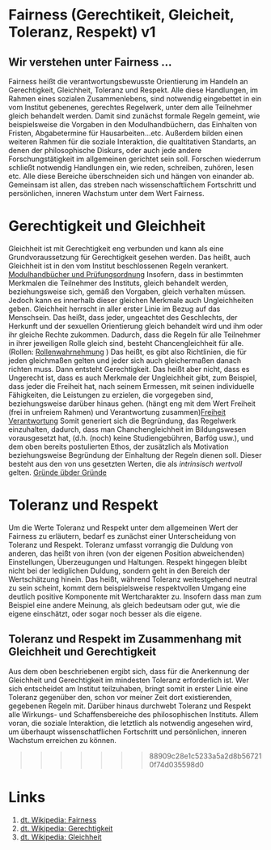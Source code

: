 <!---
   NAME - The NAME of this project is:
ethos

  FILE - The FILENAME of the current file is:
/v1.md

  CREATION - This project was CREATED on:
2017-01-28-16:15:00 UTC

  MODIFICATION - This project was last MODIFIED on:
2017-01-28-16:15:00 UTC

  VERSION - The current VERSION of this project is:
<git-commit-hash>-2017-01-28-16:15:00 UTC

  CREATOR(S) - This project was CREATED by:
Michael Czechowski, Martin Maga

  CONTACT - You can CONTACT the creator(s) or developer(s) of this project at:
E-Mail: mail@martinmaga.de

  COPYRIGHT - The COPYRIGHT holder of this project is:
COPYRIGHT (c) 2016 Martin Maga

  LICENSE - This project is LICENSED under the following license:
Martin Maga 2016 CC BY-SA 4.0 https://creativecommons.org

  SUBFILE – This is a SUBFILE! For more INFORMATION on this project go to:
/README.md
--->

# Fairness (Gerechtikeit, Gleicheit, Toleranz, Respekt) **v1**
## Wir verstehen unter Fairness …


Fairness heißt die verantwortungsbewusste Orientierung im Handeln an Gerechtigkeit, Gleichheit, Toleranz und Respekt.
Alle diese Handlungen, im Rahmen eines sozialen Zusammenlebens, sind notwendig eingebettet in ein vom Institut gebenenes, gerechtes Regelwerk, unter dem alle Teilnehmer gleich behandelt werden.
Damit sind zunächst formale Regeln gemeint, wie beispielsweise die Vorgaben in den Modulhandbüchern, das Einhalten von Fristen, Abgabetermine für Hausarbeiten...etc.
Außerdem bilden einen weiteren Rahmen für die soziale Interaktion, die qualtitativen Standarts, an denen der philosophische Diskurs, oder auch jede andere Forschungstätigkeit im allgemeinen gerichtet sein soll. Forschen wiederrum schließt notwendig Handlungen ein, wie reden, schreiben, zuhören, lesen etc.
Alle diese Bereiche überschneiden sich und hängen von einander ab. Gemeinsam ist allen, das streben nach wissenschaftlichem Fortschritt und persönlichen, inneren Wachstum unter dem Wert Fairness.

# Gerechtigkeit und Gleichheit
Gleichheit ist mit Gerechtigkeit eng verbunden und kann als eine Grundvoraussetzung für Gerechtigkeit gesehen werden. Das heißt, auch Gleichheit ist in den vom Institut beschlossenen Regeln verankert. [Modulhandbücher und Prüfungsordnung](http://www.uni-stuttgart.de/bologna/modulhandbuecher/index.html) Insofern, dass in bestimmten Merkmalen die Teilnehmer des Instituts, gleich behandelt werden, beziehungsweise sich, gemäß den Vorgaben, gleich verhalten müssen. Jedoch kann es innerhalb dieser gleichen Merkmale auch Ungleichheiten geben.
Gleichheit herrscht in aller erster Linie im Bezug auf das Menschsein. Das heißt, dass jeder, ungeachtet des Geschlechts, der Herkunft und der sexuellen Orientierung gleich behandelt wird und ihm oder ihr gleiche Rechte zukommen. Dadurch, dass die Regeln für alle Teilnehmer in ihrer jeweiligen Rolle gleich sind, besteht Chancengleichheit für alle. (Rollen: [Rollenwahrnehmung](../contents/actions/a3_roles.md) )
Das heißt, es gibt also Richtlinien, die für jeden gleichmaßen gelten und jeder sich auch gleichermaßen danach richten muss. Dann entsteht Gerechtigkeit. Das heißt aber nicht, dass es Ungerecht ist, dass es auch Merkmale der Ungleichheit gibt, zum Beispiel, dass jeder die Freiheit hat, nach seinem Ermessen, mit seinen individuelle Fähigkeiten, die Leistungen zu erzielen, die vorgegeben sind, beziehungsweise darüber hinaus gehen. (hängt eng mit dem Wert Freiheit (frei in unfreiem Rahmen) und Verantwortung zusammen)[Freiheit](../contents/values/v2_freedom.md) [Verantwortung](../contents/values/v6_responsibility.md)
Somit generiert sich die Begründung, das Regelwerk einzuhalten, dadurch, dass man Chanchengleichheit im Bildungswesen vorausgesetzt hat, (d.h. (noch) keine Studiengebühren, Barfög usw.), und dem oben bereits postulierten Ethos, der zusätzlich als Motivation beziehungsweise Begründung der Einhaltung der Regeln dienen soll. Dieser besteht aus den von uns gesetzten Werten, die als *intrinsisch wertvoll* gelten. [Gründe übder Gründe](../contents/reasons/reasons.md)

# Toleranz und Respekt
Um die Werte Toleranz und Respekt unter dem allgemeinen Wert der Fairness zu erläutern, bedarf es zunächst einer Unterscheidung von Toleranz und Respekt.
Toleranz umfasst vorrangig die Duldung von anderen, das heißt von ihren (von der eigenen Position abweichenden) Einstellungen, Überzeugungen und Haltungen.
Respekt hingegen bleibt nicht bei der lediglichen Duldung, sondern geht in den Bereich der Wertschätzung hinein. Das heißt, während Toleranz weitestgehend neutral zu sein scheint, kommt dem beispielsweise respektvollen Umgang eine deutlich positive Komponente mit Wertcharakter zu. Insofern dass man zum Beispiel eine andere Meinung, als gleich bedeutsam oder gut, wie die eigene einschätzt, oder sogar noch besser als die eigene.

## Toleranz und Respekt im Zusammenhang mit Gleichheit und Gerechtigkeit

Aus dem oben beschriebenen ergibt sich, dass für die Anerkennung der Gleichheit und Gerechtigkeit im mindesten Toleranz erforderlich ist. Wer sich entscheidet am Institut teilzuhaben, bringt somit in erster Linie eine Toleranz gegenüber den, schon vor meiner Zeit dort existierenden, gegebenen Regeln mit. Darüber hinaus durchwebt Toleranz und Respekt alle Wirkungs- und Schaffensbereiche des philosophischen Instituts. Allem voran, die soziale Interaktion, die letztlich als notwendig angesehen wird, um überhaupt wissenschatflichen Fortschritt und persönlichen, inneren Wachstum erreichen zu können.  




>>>>>>> 88909c28e1c5233a5a2d8b567210f74d035598d0
# Links
1. [dt. Wikipedia: Fairness](https://de.wikipedia.org/wiki/Fairness)
2. [dt. Wikipedia: Gerechtigkeit](https://de.wikipedia.org/wiki/Gerechtigkeit)
3. [dt. Wikipedia: Gleichheit](https://de.wikipedia.org/wiki/Gleichheit)
